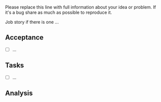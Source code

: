 Please replace this line with full information about your idea or problem. If it's a bug share as much as possible to reproduce it.

Job story if there is one ...

## Acceptance

* [ ] ...

## Tasks

* [ ] ...

## Analysis
